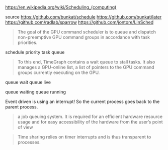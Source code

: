 
https://en.wikipedia.org/wiki/Scheduling_(computing)

source
  https://github.com/bunkat/schedule
  https://github.com/bunkat/later
  https://github.com/radlab/sparrow
  https://github.com/jontore/LinSched

> The goal of the GPU command scheduler is to queue and
dispatch non-preemptive GPU command groups in accordance
with task priorities.

schedule
priority
task
queue

>  To this end, TimeGraph
contains a wait queue to stall tasks. It also manages a
GPU-online list, a list of pointers to the GPU command
groups currently executing on the GPU.

queue wait
queue live

queue waiting
queue running

Event driven is using an interrupt! So the current process goes back to the parent process.

> a job queuing system. It is required for an efficient hardware resource usage and for easy accessibility of the hardware from the user’s point of view

> Time sharing relies on timer interrupts and is thus
transparent to processes.
